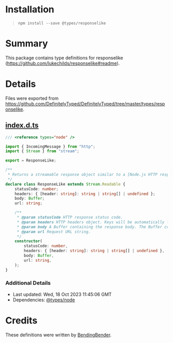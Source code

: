 # Installation
> `npm install --save @types/responselike`

# Summary
This package contains type definitions for responselike (https://github.com/lukechilds/responselike#readme).

# Details
Files were exported from https://github.com/DefinitelyTyped/DefinitelyTyped/tree/master/types/responselike.
## [index.d.ts](https://github.com/DefinitelyTyped/DefinitelyTyped/tree/master/types/responselike/index.d.ts)
````ts
/// <reference types="node" />

import { IncomingMessage } from "http";
import { Stream } from "stream";

export = ResponseLike;

/**
 * Returns a streamable response object similar to a [Node.js HTTP response stream](https://nodejs.org/api/http.html#http_class_http_incomingmessage).
 */
declare class ResponseLike extends Stream.Readable {
    statusCode: number;
    headers: { [header: string]: string | string[] | undefined };
    body: Buffer;
    url: string;

    /**
     * @param statusCode HTTP response status code.
     * @param headers HTTP headers object. Keys will be automatically lowercased.
     * @param body A Buffer containing the response body. The Buffer contents will be streamable but is also exposed directly as `response.body`.
     * @param url Request URL string.
     */
    constructor(
        statusCode: number,
        headers: { [header: string]: string | string[] | undefined },
        body: Buffer,
        url: string,
    );
}

````

### Additional Details
 * Last updated: Wed, 18 Oct 2023 11:45:06 GMT
 * Dependencies: [@types/node](https://npmjs.com/package/@types/node)

# Credits
These definitions were written by [BendingBender](https://github.com/BendingBender).
